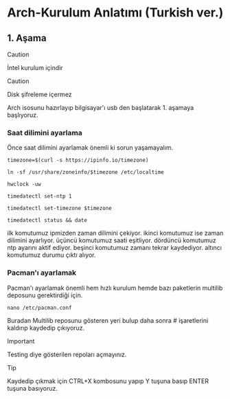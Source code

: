 # Arch-Kurulum Anlatımı  (Turkish ver.)
## 1. Aşama
> [!CAUTION]
> İntel kurulum içindir

> [!CAUTION]
> Disk şifreleme içermez

Arch isosunu hazırlayıp bilgisayar'ı usb den başlatarak 1. aşamaya başlıyoruz.

### Saat dilimini ayarlama

Önce saat dilimini ayarlamak önemli ki sorun yaşamayalım.

```
timezone=$(curl -s https://ipinfo.io/timezone)

ln -sf /usr/share/zoneinfo/$timezone /etc/localtime

hwclock -uw

timedatectl set-ntp 1

timedatectl set-timezone $timezone

timedatectl status && date

```

ilk komutumuz ipmizden zaman dilimini çekiyor.
ikinci komutumuz ise zaman dilimini ayarlıyor.
üçüncü komutumuz saati eşitliyor.
dördüncü komutumuz ntp ayarını aktif ediyor.
beşinci komutumuz zamanı tekrar kaydediyor.
altıncı komutumuz durumu çıktı alıyor.

### Pacman'ı ayarlamak

Pacman'ı ayarlamak önemli hem hızlı kurulum hemde bazı paketlerin multilib deposunu gerektirdiği için.

```
nano /etc/pacman.conf
```

Buradan Multilib reposunu gösteren yeri bulup daha sonra # işaretlerini kaldırıp kaydedip çıkıyoruz.

> [!IMPORTANT]
> Testing diye gösterilen repoları açmayınız.

> [!TIP]
> Kaydedip çıkmak için CTRL+X kombosunu yapıp Y tuşuna basıp ENTER tuşuna basıyoruz.





























